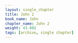 ```yaml
---
layout: single_chapter
title: John 2
book_name: John
chapter_name: John 2
weight: 43.002
tags: [archive, single chapter]
---
```


